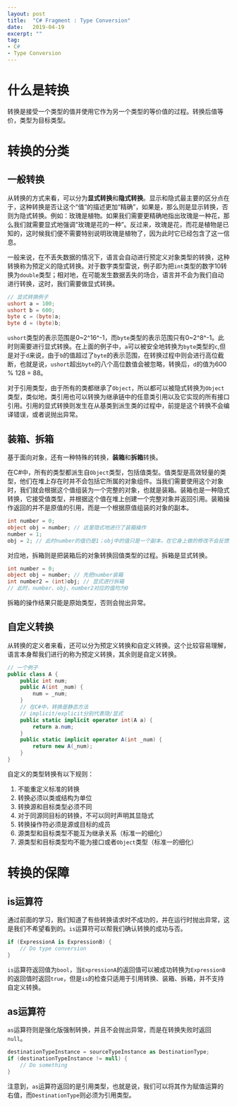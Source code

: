 ```yaml
---
layout: post
title:  "C# Fragment : Type Conversion"
date:   2019-04-19
excerpt: ""
tag:
- C#
- Type Conversion
---
```


# 什么是转换

转换是接受一个类型的值并使用它作为另一个类型的等价值的过程。转换后值等价，类型为目标类型。

# 转换的分类

## 一般转换

从转换的方式来看，可以分为**显式转换**和**隐式转换**。显示和隐式最主要的区分点在于，这种转换是否让这个“值”的描述更加“精确”，如果是，那么则是显示转换，否则为隐式转换。例如：玫瑰是植物。如果我们需要更精确地指出玫瑰是一种花，那么我们就需要显式地强调“玫瑰是花的一种”。反过来，玫瑰是花，而花是植物是已知的，这时候我们便不需要特别说明玫瑰是植物了，因为此时它已经包含了这一信息。

一般来说，在不丢失数据的情况下，语言会自动进行预定义对象类型的转换，这种转换称为预定义的隐式转换。对于数字类型雷说，例子即为把`int`类型的数字10转换为`double`类型；相对地，在可能发生数据丢失的场合，语言并不会为我们自动进行转换，这时，我们需要做显式转换。

```c#
// 显式转换例子
ushort a = 100;
ushort b = 600;
byte c = (byte)a;
byte d = (byte)b;
```

`ushort`类型的表示范围是0~2^16^-1，而`byte`类型的表示范围只有0~2^8^-1。此时则需要进行显式转换。在上面的例子中，`a`可以被安全地转换为`byte`类型的`c`,但是对于`d`来说，由于`b`的值超过了`byte`的表示范围，在转换过程中则会进行高位截断，也就是说，`ushort`超出`byte`的八个高位数值会被忽略，转换后，`d`的值为600 % 128 = 88。

对于引用类型，由于所有的类都继承了`Object`，所以都可以被隐式转换为`Object`类型，类似地，类引用也可以转换为继承链中的任意类引用以及它实现的所有接口引用。引用的显式转换则发生在从基类到派生类的过程中，前提是这个转换不会编译错误，或者说抛出异常。

## 装箱、拆箱

基于面向对象，还有一种特殊的转换，**装箱**和**拆箱**转换。

在C#中，所有的类型都派生自`Object`类型，包括值类型。值类型是高效轻量的类型，他们在堆上存在时并不会包括它所属的对象组件。当我们需要使用这个对象时，我们就会根据这个值组装为一个完整的对象，也就是装箱。装箱也是一种隐式转换，它接受值类型，并根据这个值在堆上创建一个完整对象并返回引用。装箱操作返回的并不是原值的引用，而是一个根据原值组装的对象的副本。

```C#
int number = 0;
object obj = number; // 这里隐式地进行了装箱操作
number = 1;
obj = 2; // 此时number的值仍是1；obj中的值只是一个副本，在它身上做的修改不会反馈到原对象上
```

对应地，拆箱则是把装箱后的对象转换回值类型的过程。拆箱是显式转换。

```C#
int number = 0;
object obj = number; // 先把number装箱
int number2 = (int)obj; // 显式进行拆箱
// 此时，number、obj、number2对应的值均为0
```

拆箱的操作结果只能是原始类型，否则会抛出异常。

## 自定义转换

从转换的定义者来看，还可以分为预定义转换和自定义转换。这个比较容易理解，语言本身帮我们进行的称为预定义转换，其余则是自定义转换。

```C#
// 一个例子
public class A {
    public int num;
    public A(int _num) {
        num = _num;
    }
    // 在C#中，转换是静态方法
    // implicit/explicit分别代表隐/显式
    public static implicit operator int(A a) {
        return a.num;
    }
    public static implicit operator A(int _num) {
        return new A(_num);
    }
}
```

自定义的类型转换有以下规则：

1. 不能重定义标准的转换
2. 转换必须以类或结构为单位
3. 转换源和目标类型必须不同
4. 对于同源同目标的转换，不可以同时声明其显隐式
5. 转换操作符必须是源或目标的成员
6. 源类型和目标类型不能互为继承关系（标准一的细化）
7. 源类型和目标类型均不能为接口或者`Object`类型（标准一的细化）

# 转换的保障

## is运算符

通过前面的学习，我们知道了有些转换请求时不成功的，并在运行时抛出异常，这是我们不希望看到的。`is`运算符可以帮我们确认转换的成功与否。

```C#
if (ExpressionA is ExpressionB) {
    // Do type conversion
}
```

`is`运算符返回值为`bool`，当`ExpressionA`的返回值可以被成功转换为`ExpressionB`的返回值时返回`true`，但是`is`的检查只适用于引用转换、装箱、拆箱，并不支持自定义转换。

## as运算符

`as`运算符则是强化版强制转换，并且不会抛出异常，而是在转换失败时返回`null`。

```c#
destinationTypeInstance = sourceTypeInstance as DestinationType;
if (destinationTypeInstance != null) {
    // Do something
}
```

注意到，`as`运算符返回的是引用类型，也就是说，我们可以将其作为赋值运算的右值，而`DestinationType`则必须为引用类型。